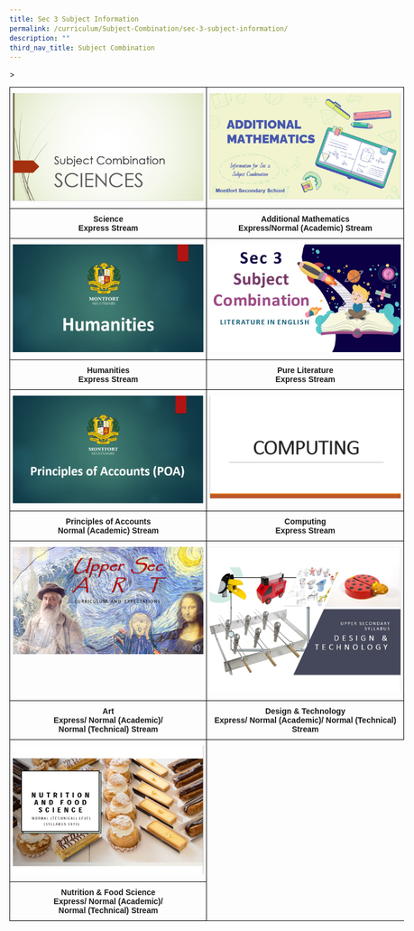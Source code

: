 ```yaml
---
title: Sec 3 Subject Information
permalink: /curriculum/Subject-Combination/sec-3-subject-information/
description: ""
third_nav_title: Subject Combination
---
```

<style type="text/css">
.tg  {border-collapse:collapse;border-spacing:0;margin:0px auto;}
.tg td{border-color:black;border-style:solid;border-width:1px;font-family:Arial, sans-serif;font-size:14px;
  overflow:hidden;padding:10px 5px;word-break:normal;}
.tg th{border-color:black;border-style:solid;border-width:1px;font-family:Arial, sans-serif;font-size:14px;
  font-weight:normal;overflow:hidden;padding:10px 5px;word-break:normal;}
.tg .tg-baqh{text-align:center;vertical-align:top}
.tg .tg-cyxe{background-color:#ffffff;color:#454545;font-weight:bold;text-align:center;vertical-align:top}
.tg .tg-amwm{font-weight:bold;text-align:center;vertical-align:top}
</style>
&gt;
	
<table class="tg" style="undefined;table-layout: fixed; width: 700px">
<colgroup>
<col style="width: 350px">
<col style="width: 350px">
</colgroup>
<tbody>
  <tr>
    <td class="tg-baqh"><a href="https://drive.google.com/file/d/1Fm6npbvxrXp2t_HJYGpmBg4TVPTq_zke/view" target="_self"> 
          <img src="/images/Sciences.jpeg"></a></td>
    <td class="tg-baqh"><a href="https://drive.google.com/file/d/1L52xuP88MvxMzRj3gQnv3-Qm8ASYCCC4/view" target="_self"> 
          <img src="/images/AMaths.jpeg"></a></td>
  </tr>
  <tr>
    <td class="tg-amwm">Science<br>Express Stream</td>
    <td class="tg-amwm">Additional Mathematics<br>Express/Normal (Academic) Stream</td>
  </tr>
  <tr>
    <td class="tg-baqh"><a href="https://drive.google.com/file/d/1vpNROKSHZ_JwertGiD9lVag5HAC6E9mR/view" target="_self"> 
          <img src="/images/Humanities.jpeg"></a></td>
    <td class="tg-baqh"><a href="https://drive.google.com/file/d/11LuEuVyuylPoYJo4j91A07xnmwvDr4te/view" target="_self"> 
          <img src="/images/Literature.jpeg"></a></td>
  </tr>
  <tr>
    <td class="tg-amwm"><span style="font-style:normal">Humanities</span><br><span style="font-style:normal">Express Stream</span></td>
    <td class="tg-amwm">Pure Literature<br>Express Stream</td>
  </tr>
  <tr>
    <td class="tg-baqh"><a href="https://drive.google.com/file/d/1gfkKvnO3ZPVr0fcH9X92PAS9SxXEJpQq/view" target="_self"> 
          <img src="/images/POA.jpeg"></a></td>
    <td class="tg-baqh"><a href="https://drive.google.com/file/d/1u3zcYbPTFgJIJLsahM04NMiZS-8jNLks/view" target="_self"> 
          <img src="/images/Computing.jpeg"></a></td>
  </tr>
  <tr>
    <td class="tg-amwm">Principles of Accounts <br>Normal (Academic) Stream</td>
<td class="tg-amwm">Computing <br>Express Stream</td>
  </tr>
  <tr>
    <td class="tg-baqh"><a href="https://drive.google.com/file/d/12BK9ipKFfJtfE87D50Z52h-Tx8pVVEjN/view" target="_self"> 
          <img src="/images/Art.jpeg"></a></td>
		<td class="tg-baqh"><a href="/files/upper%20sec%20d&amp;t%202024%20mss.pdf" target="_self"> 
          <img src="/images/d&amp;t%20us%20(cover).jpg"></a>
  </td></tr>
  <tr>
    <td class="tg-amwm">Art<br>Express/ Normal (Academic)/ <br>Normal (Technical) Stream</td>
    <td class="tg-amwm">Design &amp; Technology <br>Express/ Normal (Academic)/ Normal (Technical) Stream</td>
  </tr>
<tr><td class="tg-baqh"><a href="[]/files/upper%20sec%20nt%20nfs%20mss%202024.pdf" target="_self"> 
          <img src="/images/nutrition%20&amp;%20food%20science%20cover.jpg"></a>
  </td></tr>
    <tr><td class="tg-amwm">Nutrition &amp; Food Science<br>Express/ Normal (Academic)/ <br>Normal (Technical) Stream</td></tr></tbody>
</table>